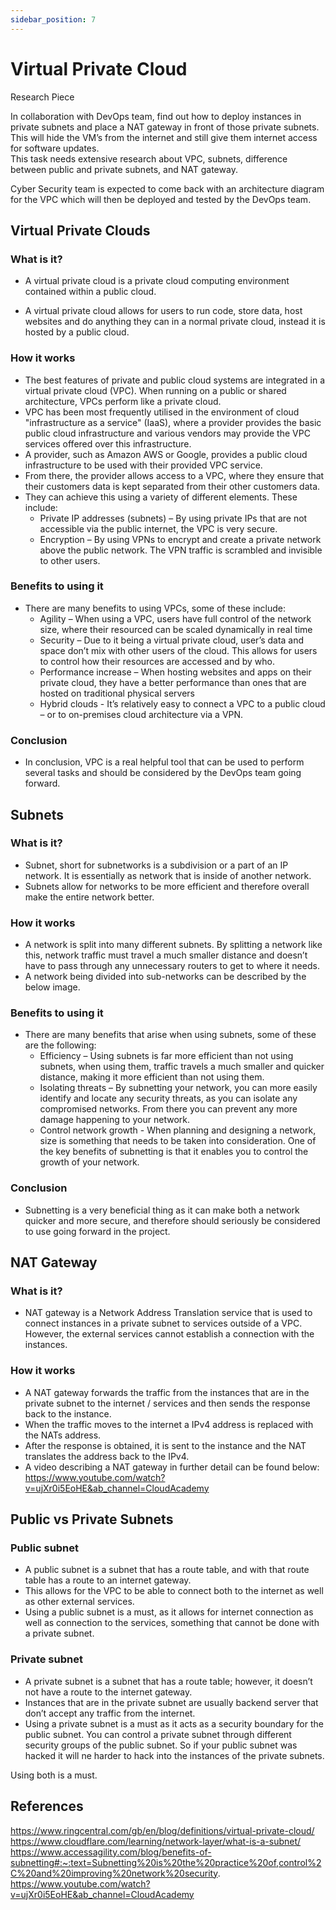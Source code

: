 ```yaml
---
sidebar_position: 7
---
```


# Virtual Private Cloud

Research Piece

In collaboration with DevOps team, find out how to deploy instances in private subnets and place a NAT gateway in front of those private subnets. This will hide the VM’s from the internet and still give them internet access for software updates.  
This task needs extensive research about VPC, subnets, difference between public and private subnets, and NAT gateway. 
 
Cyber Security team is expected to come back with an architecture diagram for the VPC which will then be deployed and tested by the DevOps team. 

## Virtual Private Clouds

### What is it?

- A virtual private cloud is a private cloud computing environment contained within a public cloud.

- A virtual private cloud allows for users to run code, store data, host websites and do anything they can in a normal private cloud, instead it is hosted by a public cloud.

### How it works

- The best features of private and public cloud systems are integrated in a virtual private cloud (VPC). When running on a public or shared architecture, VPCs perform like a private cloud.
- VPC has been most frequently utilised in the environment of cloud "infrastructure as a service" (IaaS), where a provider provides the basic public cloud infrastructure and various vendors may provide the VPC services offered over this infrastructure.
- A provider, such as Amazon AWS or Google, provides a public cloud infrastructure to be used with their provided VPC service. 
- From there, the provider allows access to a VPC, where they ensure that their customers data is kept separated from their other customers data.
- They can achieve this using a variety of different elements. These include:
    - Private IP addresses (subnets) – By using private IPs that are not accessible via the public internet, the VPC is very secure.
    - Encryption – By using VPNs to encrypt and create a private network above the public network. The VPN traffic is scrambled and invisible to other users.

### Benefits to using it

- There are many benefits to using VPCs, some of these include:
    - Agility – When using a VPC, users have full control of the network size, where their resourced can be scaled dynamically in real time
    - Security – Due to it being a virtual private cloud, user’s data and space don’t mix with other users of the cloud. This allows for users to control how their resources are accessed and by who.
    - Performance increase – When hosting websites and apps on their private cloud, they have a better performance than ones that are hosted on traditional physical servers
    - Hybrid clouds - It’s relatively easy to connect a VPC to a public cloud – or to on-premises cloud architecture via a VPN.

### Conclusion

- In conclusion, VPC is a real helpful tool that can be used to perform several tasks and should be considered by the DevOps team going forward.


## Subnets

### What is it?

- Subnet, short for subnetworks is a subdivision or a part of an IP network. It is essentially as network that is inside of another network.
- Subnets allow for networks to be more efficient and therefore overall make the entire network better.

### How it works

- A network is split into many different subnets. By splitting a network like this, network traffic must travel a much smaller distance and doesn’t have to pass through any unnecessary routers to get to where it needs.
- A network being divided into sub-networks can be described by the below image.

### Benefits to using it

- There are many benefits that arise when using subnets, some of these are the following:
    - Efficiency – Using subnets is far more efficient than not using subnets, when using them, traffic travels a much smaller and quicker distance, making it more efficient than not using them.
    - Isolating threats – By subnetting your network, you can more easily identify and locate any security threats, as you can isolate any compromised networks. From there you can prevent any more damage happening to your network.
    - Control network growth - When planning and designing a network, size is something that needs to be taken into consideration. One of the key benefits of subnetting is that it enables you to control the growth of your network.

### Conclusion

- Subnetting is a very beneficial thing as it can make both a network quicker and more secure, and therefore should seriously be considered to use going forward in the project.

## NAT Gateway

### What is it?

- NAT gateway is a Network Address Translation service that is used to connect instances in a private subnet to services outside of a VPC. However, the external services cannot establish a connection with the instances. 

### How it works

- A NAT gateway forwards the traffic from the instances that are in the private subnet to the internet / services and then sends the response back to the instance.
- When the traffic moves to the internet a IPv4 address is replaced with the NATs address.
- After the response is obtained, it is sent to the instance and the NAT translates the address back to the IPv4.
- A video describing a NAT gateway in further detail can be found below:
https://www.youtube.com/watch?v=ujXr0i5EoHE&ab_channel=CloudAcademy

## Public vs Private Subnets

### Public subnet

- A public subnet is a subnet that has a route table, and with that route table has a route to an internet gateway.
- This allows for the VPC to be able to connect both to the internet as well as other external services.
- Using a public subnet is a must, as it allows for internet connection as well as connection to the services, something that cannot be done with a private subnet.

### Private subnet

- A private subnet is a subnet that has a route table; however, it doesn’t not have a route to the internet gateway.
- Instances that are in the private subnet are usually backend server that don’t accept any traffic from the internet.
- Using a private subnet is a must as it acts as a security boundary for the public subnet. You can control a private subnet through different security groups of the public subnet. So if your public subnet was hacked it will ne harder to hack into the instances of the private subnets.


Using both is a must.

## References

https://www.ringcentral.com/gb/en/blog/definitions/virtual-private-cloud/
https://www.cloudflare.com/learning/network-layer/what-is-a-subnet/
https://www.accessagility.com/blog/benefits-of-subnetting#:~:text=Subnetting%20is%20the%20practice%20of,control%2C%20and%20improving%20network%20security.
https://www.youtube.com/watch?v=ujXr0i5EoHE&ab_channel=CloudAcademy

